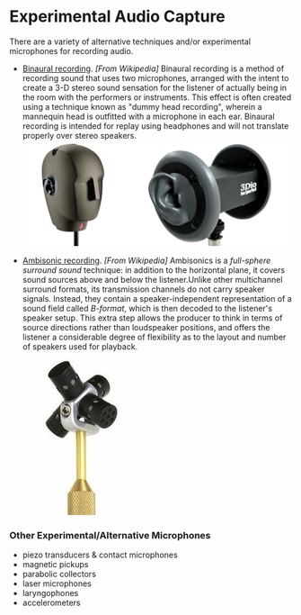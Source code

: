 # Experimental Audio Capture

There are a variety of alternative techniques and/or experimental microphones for recording audio.

* [Binaural recording](https://en.wikipedia.org/wiki/Binaural_recording). *[From Wikipedia]* Binaural recording is a method of recording sound that uses two microphones, arranged with the intent to create a 3-D stereo sound sensation for the listener of actually being in the room with the performers or instruments. This effect is often created using a technique known as "dummy head recording", wherein a mannequin head is outfitted with a microphone in each ear. Binaural recording is intended for replay using headphones and will not translate properly over stereo speakers.<br />![binaural-mic.jpg](images/binaural-mic.jpg)

* [Ambisonic recording](https://en.wikipedia.org/wiki/Ambisonics). *[From Wikipedia]* Ambisonics is a *full-sphere surround sound* technique: in addition to the horizontal plane, it covers sound sources above and below the listener.Unlike other multichannel surround formats, its transmission channels do not carry speaker signals. Instead, they contain a speaker-independent representation of a sound field called *B-format*, which is then decoded to the listener's speaker setup. This extra step allows the producer to think in terms of source directions rather than loudspeaker positions, and offers the listener a considerable degree of flexibility as to the layout and number of speakers used for playback.<br />![binaural-mic.jpg](images/ambisonic-mic.jpg)


### Other Experimental/Alternative Microphones 

* piezo transducers & contact microphones
* magnetic pickups
* parabolic collectors
* laser microphones
* laryngophones
* accelerometers
